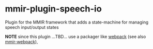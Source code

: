 # mmir-plugin-speech-io

Plugin for the MMIR framework that adds a state-machine for managing speech input/output states

__NOTE__ since this plugin ...TBD... use a packager like [webpack][3] (see also [mmir-webpack][4]),


[3]: https://www.npmjs.com/package/webpack
[4]: https://www.npmjs.com/package/mmir-webpack
